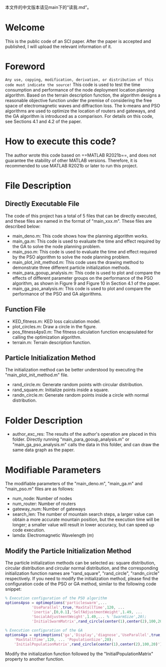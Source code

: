 本文件的中文版本请见main下的“读我.md”。
# Welcome
This is the public code of an SCI paper. After the paper is accepted and published, I will upload the relevant information of it. 
# Foreword
`Any use, copying, modification, derivation, or distribution of this code must indicate the source!`
This code is used to test the time consumption and performance of the node deployment location planning algorithm. Based on the terrain description function, the algorithm designs a reasonable objective function under the premise of considering the free space of electromagnetic waves and diffraction loss. The k-means and PSO algorithms are used to optimize the location of routers and gateways, and the GA algorithm is introduced as a comparison. For details on this code, see Sections 4.1 and 4.2 of the paper. 
# How to execute this code?
The author wrote this code based on ==MATLAB R2021b==, and does not guarantee the stability of other MATLAB versions. Therefore, it is recommended to use MATLAB R2021b or later to run this project.
# File Description
## Directly Executable File
The code of this project has a total of 5 files that can be directly executed, and these files are named in the format of "main_xxx.m". These files are described below: 
- main_deno.m: This code shows how the planning algorithm works.
- main_ga.m: This code is used to evaluate the time and effect required by the GA to solve the node planning problem.
- main_pso.m: This code is used to evaluate the time and effect required by the PSO algorithm to solve the node planning problem.
- main_plot_init_method.m: This code uses the drawing method to demonstrate three different particle initialization methods.
- main_para_gooup_analysis.m: This code is used to plot and compare the effects of different parameter groups on the performance of the PSO algorithm, as shown in Figure 9 and Figure 10 in Section 4.1 of the paper.
- main_ga_pso_analysis.m: This code is used to plot and compare the performance of the PSO and GA algorithms. 
## Function File
- KED_fitness.m: KED loss calculation model.
- plot_circles.m: Draw a circle in the figure. 
- pos_fitness4ps0.m: The fitness calculation function encapsulated for calling the optimization algorithm.
- terrain.m: Terrain description function. 
## Particle Initialization Method
The initialization method can be better understood by executing the "main_plot_init_method.m" file. 
- rand_circle.m: Generate random points with circular distribution. 
- rand_square.m: Initialize points inside a square. 
- randn_circle.m: Generate random points inside a circle with normal distribution. 
# Folder Description
- author_exc_res: The results of the author's operation are placed in this folder. Directly running "main_para_gooup_analysis.m" or "main_ga_pso_analysis.m" calls the data in this folder, and can draw the same data graph as the paper.
# Modifiable Parameters
The modifiable parameters of the "main_deno.m", "main_ga.m" and "main_pso.m" files are as follows: 
- num_node: Number of nodes
- num_router: Number of routers
- gateway_num: Number of gateways
- search_len: The number of mountain search steps, a larger value can obtain a more accurate mountain position, but the execution time will be longer; a smaller value will result in lower accuracy, but can speed up code execution.
- lamda: Electromagnetic Wavelength (m)
## Modify the Particle Initialization Method
The particle initialization methods can be selected as: square distribution, circular distribution and circular normal distribution, and the corresponding initialization function names are "rand_square", "rand_circle", "randn_circle" respectively. If you need to modify the initialization method, please find the configuration code of the PSO or GA method, similar to the following code snippet:
```MATLAB
% Execution configuration of the PSO algorithm
options4pso = optimoptions('particleswarm',...
            'UseParallel',true,'MaxStallTime',120, ...
            'inertia',[0,0.1],'SelfAdjustmentWeight',1.49, ...
            'SocialAdjustmentWeight',1.49,... % 'SwarmSize',20);
            'InitialSwarmMatrix',rand_circle(center(1),center(2),100,20)');
            
% Execution configuration of the GA
options4ga = optimoptions('ga','Display','diagnose','UseParallel',true, ...
    'MaxStallTime',120, ... 'PopulationSize',20);
    'InitialPopulationMatrix',rand_circle(center(1),center(2),100,20)');
```
Modify the initialization function followed by the "InitialPopulationMatrix" property to another function.
